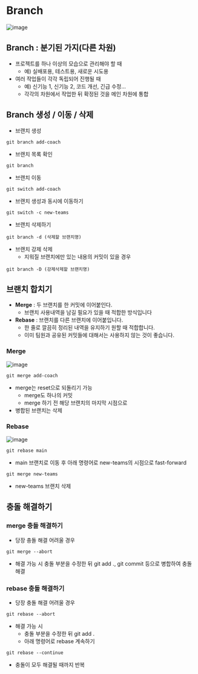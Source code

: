 # Branch
![image](https://github.com/vananaHope/TIL/assets/125250099/fd702db7-976d-4fbe-8a2c-660c75d160a3)

## Branch : 분기된 가지(다른 차원)
* 프로젝트를 하나 이상의 모습으로 관리해야 할 때
  * 예) 실배포용, 테스트용, 새로운 시도용
* 여러 작업들이 각각 독립되어 진행될 때
  * 예) 신기능 1, 신기능 2, 코드 개선, 긴급 수정...
  * 각각의 차원에서 작업한 뒤 확정된 것을 메인 차원에 통합

## Branch 생성 / 이동 / 삭제
* 브랜치 생성
```
git branch add-coach
```
* 브랜치 목록 확인
```
git branch
```
* 브랜치 이동
```
git switch add-coach
```
* 브랜치 생성과 동시에 이동하기
```
git switch -c new-teams
```
* 브랜치 삭제하기
```
git branch -d (삭제할 브랜치명)
```
* 브랜치 강제 삭제
  * 지워질 브랜치에만 있는 내용의 커밋이 있을 경우 
```
git branch -D (강제삭제할 브랜치명)
```

## 브랜치 합치기
* **Merge** : 두 브랜치를 한 커밋에 이어붙인다.
  *  브랜치 사용내역을 남길 필요가 있을 때 적합한 방식입니다
* **Rebase** : 브랜치를 다른 브랜치에 이어붙입니다.
  * 한 줄로 깔끔히 정리된 내역을 유지하기 원할 때 적합합니다.
  * 이미 팀원과 공유된 커밋들에 대해서는 사용하지 않는 것이 좋습니다.

### Merge

![image](https://github.com/vananaHope/TIL/assets/125250099/0bee5acb-9741-4742-8951-72452eeecfbd)

```
git merge add-coach
```
* merge는 reset으로 되돌리기 가능
  * merge도 하나의 커밋
  * merge 하기 전 해당 브랜치의 마지막 시점으로
* 병합된 브랜치는 삭제

### Rebase

![image](https://github.com/vananaHope/TIL/assets/125250099/3c2ba8c1-f608-4b70-9aec-7680a0427839)
```
git rebase main
```
* main 브랜치로 이동 후 아래 명령어로 new-teams의 시점으로 fast-forward
```
git merge new-teams
```
* new-teams 브랜치 삭제

## 충돌 해결하기

### merge 충돌 해결하기
* 당장 충돌 해결 어려울 경우
```
git merge --abort
```
* 해결 가능 시 충돌 부분을 수정한 뒤 git add ., git commit 등으로 병합하여 충돌 해결

### rebase 충돌 해결하기
* 당장 충돌 해결 어려울 경우
```
git rebase --abort
```
* 해결 가능 시
  * 충돌 부분을 수정한 뒤 git add .
  * 아래 명령어로 rebase 계속하기
```
git rebase --continue
```
  * 충돌이 모두 해결될 때까지 반복
